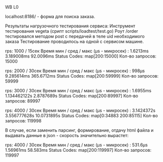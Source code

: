 WB L0

localhost:8186/ - форма для поиска заказа.

Результаты нагрузочного тестирования сервиса:
Инструмент тестирования vegeta (срипт scripts/loadtest/test.go)
Роут /order тестировался методом post с передачей в теле uid необходимого заказа
Тестирование проводилось на одной с сервисом машине.

rps: 1000 / 15сек
Время мин / сред / макс (µs - микросек) : 1.6213ms 3.189008ms 92.0096ms
Status Codes: map[200:15000]
Кол-во запросов: 15000

rps: 2000 / 30сек
Время мин / сред / макс (µs - микросек) : 998µs 9.285614ms 365.6712ms
Status Codes: map[200:59999]
Кол-во запросов: 59999     

rps: 3000 / 30сек
Время мин / сред / макс (µs - микросек) : 1.6955ms 1.134462122s 2.8787689s
Status Codes: map[200:89997]
Кол-во запросов: 89997      

rps: 4000 / 30сек
Время мин / сред / макс (µs - микросек) : 3.1424372s 3.556777628s 10.0731895s
Status Codes: map[0:34883 200:85115]
Кол-во запросов: 119998

В случае, если заменить парсинг, формирование, отдачу html файла и 
выдавать данные в json - скорость значительно вырастет:

rps: 4000 / 30сек
Время мин / сред / макс (µs - микросек) : 531.6µs 1.56961ms 58.583ms
Status Codes: map[200:119997]
Кол-во запросов: 119997  